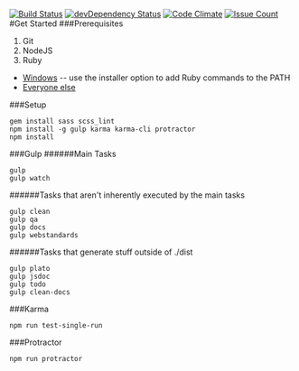 [![Build Status](https://travis-ci.org/bradyhullopeter/Root.svg?branch=master)](https://travis-ci.org/bradyhullopeter/Root) [![devDependency Status](https://david-dm.org/bradyhullopeter/Root/dev-status.svg)](https://david-dm.org/bradyhullopeter/Root#info=devDependencies) [![Code Climate](https://codeclimate.com/github/bradyhullopeter/Root/badges/gpa.svg)](https://codeclimate.com/github/bradyhullopeter/Root) [![Issue Count](https://codeclimate.com/github/bradyhullopeter/Root/badges/issue_count.svg)](https://codeclimate.com/github/bradyhullopeter/Root)
#Get Started
###Prerequisites
1. Git
2. NodeJS
3. Ruby
  - [Windows](http://rubyinstaller.org/) -- use the installer option to add Ruby commands to the PATH
  - [Everyone else](https://www.ruby-lang.org/en/)

###Setup
```
gem install sass scss_lint
npm install -g gulp karma karma-cli protractor
npm install
```

###Gulp
######Main Tasks
```
gulp
gulp watch
```

######Tasks that aren't inherently executed by the main tasks
```
gulp clean
gulp qa
gulp docs
gulp webstandards
```

######Tasks that generate stuff outside of ./dist
```
gulp plato
gulp jsdoc
gulp todo
gulp clean-docs
```

###Karma
```
npm run test-single-run
```

###Protractor
```
npm run protractor
```
